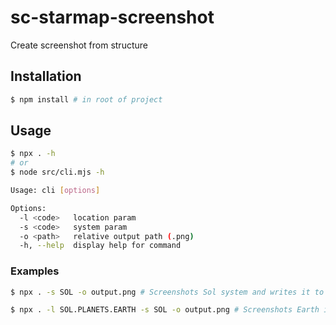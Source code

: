 # sc-starmap-screenshot

Create screenshot from structure

## Installation

```bash
$ npm install # in root of project
```

## Usage

```bash
$ npx . -h
# or
$ node src/cli.mjs -h

Usage: cli [options]

Options:
  -l <code>   location param
  -s <code>   system param
  -o <path>   relative output path (.png)
  -h, --help  display help for command
```

### Examples

```bash
$ npx . -s SOL -o output.png # Screenshots Sol system and writes it to output.png relative to where the command was run

$ npx . -l SOL.PLANETS.EARTH -s SOL -o output.png # Screenshots Earth in Sol system and writes it to output.png
```
